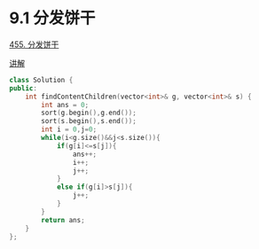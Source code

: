 # 9.1 分发饼干

[455. 分发饼干](https://leetcode.cn/problems/assign-cookies/)

[讲解](https://programmercarl.com/0455.%E5%88%86%E5%8F%91%E9%A5%BC%E5%B9%B2.html)

```cpp
class Solution {
public:
    int findContentChildren(vector<int>& g, vector<int>& s) {
        int ans = 0;
        sort(g.begin(),g.end());
        sort(s.begin(),s.end());
        int i = 0,j=0;
        while(i<g.size()&&j<s.size()){
            if(g[i]<=s[j]){
                ans++;
                i++;
                j++;
            }
            else if(g[i]>s[j]){
                j++;
            }
        }
        return ans;
    }
};
```

